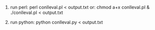 1. run perl:
perl conlleval.pl < output.txt
or: chmod a+x conlleval.pl & ./conlleval.pl < output.txt

2. run python:
python conlleval.py < output.txt
